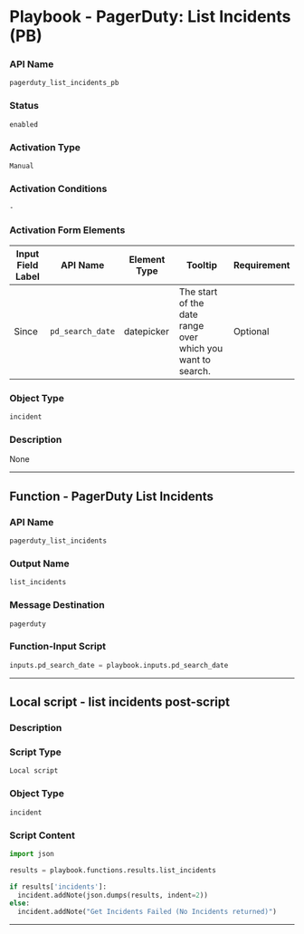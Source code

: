 <!--
    DO NOT MANUALLY EDIT THIS FILE
    THIS FILE IS AUTOMATICALLY GENERATED WITH resilient-sdk codegen
    Generated with resilient-sdk v50.0.151
-->

# Playbook - PagerDuty: List Incidents (PB)

### API Name
`pagerduty_list_incidents_pb`

### Status
`enabled`

### Activation Type
`Manual`

### Activation Conditions
`-`

### Activation Form Elements
| Input Field Label | API Name | Element Type | Tooltip | Requirement |
| ----------------- | -------- | ------------ | ------- | ----------- |
| Since | `pd_search_date` | datepicker | The start of the date range over which you want to search.  | Optional |

### Object Type
`incident`

### Description
None


---
## Function - PagerDuty List Incidents

### API Name
`pagerduty_list_incidents`

### Output Name
`list_incidents`

### Message Destination
`pagerduty`

### Function-Input Script
```python
inputs.pd_search_date = playbook.inputs.pd_search_date
```

---

## Local script - list incidents post-script

### Description


### Script Type
`Local script`

### Object Type
`incident`

### Script Content
```python
import json

results = playbook.functions.results.list_incidents

if results['incidents']:
  incident.addNote(json.dumps(results, indent=2))
else:
  incident.addNote("Get Incidents Failed (No Incidents returned)")
```

---

